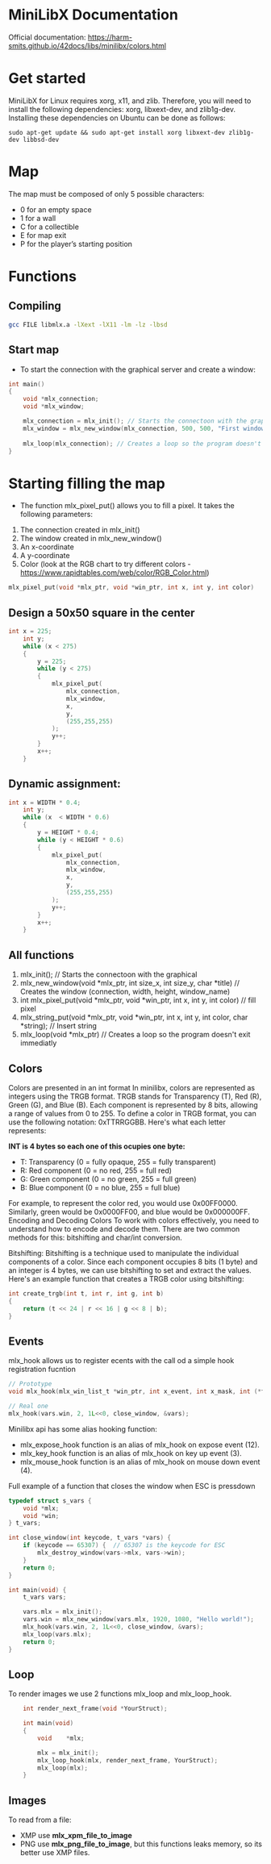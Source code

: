 # MiniLibX Documentation
Official documentation: https://harm-smits.github.io/42docs/libs/minilibx/colors.html

# Get started
MiniLibX for Linux requires xorg, x11, and zlib. Therefore, you will need to install the following dependencies: xorg, libxext-dev, and zlib1g-dev. Installing these dependencies on Ubuntu can be done as follows:
```
sudo apt-get update && sudo apt-get install xorg libxext-dev zlib1g-dev libbsd-dev
```

# Map
The map must be composed of only 5 possible characters: 
- 0 for an empty space
- 1 for a wall
- C for a collectible
- E for map exit 
- P for the player’s starting position

# Functions

## Compiling

```bash
gcc FILE libmlx.a -lXext -lX11 -lm -lz -lbsd
```

## Start map

- To start the connection with the graphical server and create a window:

```c
int main()
{
    void *mlx_connection;
    void *mlx_window;

    mlx_connection = mlx_init(); // Starts the connectoon with the graphical server, returns a pointer to the connection
    mlx_window = mlx_new_window(mlx_connection, 500, 500, "First window"); // Creates the window (connection, width, height, window_name) 
    
    mlx_loop(mlx_connection); // Creates a loop so the program doesn't exit immediatly
} 
```

# Starting filling the map

- The function mlx_pixel_put() allows you to fill a pixel. It takes the following parameters:

1. The connection created in mlx_init()
2. The window created in mlx_new_window()
3. An x-coordinate
4. A y-coordinate
5. Color (look at the RGB chart to try different colors - https://www.rapidtables.com/web/color/RGB_Color.html)

```c
mlx_pixel_put(void *mlx_ptr, void *win_ptr, int x, int y, int color)
```

## Design a 50x50 square in the center

```c
int x = 225;
    int y;
    while (x < 275)
    {
        y = 225;
        while (y < 275)
        {
            mlx_pixel_put(
                mlx_connection, 
                mlx_window, 
                x, 
                y, 
                (255,255,255)
            );
            y++;
        }
        x++;
    }
```

## Dynamic assignment:

```c
int x = WIDTH * 0.4;
    int y;
    while (x  < WIDTH * 0.6)
    {
        y = HEIGHT * 0.4;
        while (y < HEIGHT * 0.6)
        {
            mlx_pixel_put(
                mlx_connection, 
                mlx_window, 
                x, 
                y, 
                (255,255,255)
            );
            y++;
        }
        x++;
    }
```

## All functions

1. mlx_init(); // Starts the connectoon with the graphical 
2. mlx_new_window(void *mlx_ptr, int size_x, int size_y, char *title) // Creates the window (connection, width, height, window_name) 
3. int mlx_pixel_put(void *mlx_ptr, void *win_ptr, int x, int y, int color) // fill pixel
4. mlx_string_put(void *mlx_ptr, void *win_ptr, int x, int y, int color, char *string); // Insert string
5. mlx_loop(void *mlx_ptr) // Creates a loop so the program doesn't exit immediatly

## Colors

Colors are presented in an int format
In minilibx, colors are represented as integers using the TRGB format. TRGB stands for Transparency (T), Red (R), Green (G), and Blue (B). Each component is represented by 8 bits, allowing a range of values from 0 to 255.
To define a color in TRGB format, you can use the following notation: 0xTTRRGGBB. Here's what each letter represents:

**INT is 4 bytes so each one of this ocupies one byte:**

- T: Transparency (0 = fully opaque, 255 = fully transparent)
- R: Red component (0 = no red, 255 = full red)
- G: Green component (0 = no green, 255 = full green)
- B: Blue component (0 = no blue, 255 = full blue)

For example, to represent the color red, you would use 0x00FF0000. Similarly, green would be 0x0000FF00, and blue would be 0x000000FF.
Encoding and Decoding Colors
To work with colors effectively, you need to understand how to encode and decode them. There are two common methods for this: bitshifting and char/int conversion.

Bitshifting:
Bitshifting is a technique used to manipulate the individual components of a color. Since each component occupies 8 bits (1 byte) and an integer is 4 bytes, we can use bitshifting to set and extract the values.
Here's an example function that creates a TRGB color using bitshifting:

```c
int create_trgb(int t, int r, int g, int b)
{
    return (t << 24 | r << 16 | g << 8 | b);
}
```


## Events

mlx_hook allows us to register ecents with the call od a simple hook registration fucntion 

```c
// Prototype
void mlx_hook(mlx_win_list_t *win_ptr, int x_event, int x_mask, int (*f)(), void *param)

// Real one
mlx_hook(vars.win, 2, 1L<<0, close_window, &vars);
```

Minilibx api has some alias hooking function:

- mlx_expose_hook function is an alias of mlx_hook on expose event (12).
- mlx_key_hook function is an alias of mlx_hook on key up event (3).
- mlx_mouse_hook function is an alias of mlx_hook on mouse down event (4).

Full example of a function that closes the window when ESC is pressdown

```c
typedef struct s_vars {
    void *mlx;
    void *win;
} t_vars;

int close_window(int keycode, t_vars *vars) {
    if (keycode == 65307) {  // 65307 is the keycode for ESC
        mlx_destroy_window(vars->mlx, vars->win);
    }
    return 0;
}

int main(void) {
    t_vars vars;

    vars.mlx = mlx_init();
    vars.win = mlx_new_window(vars.mlx, 1920, 1080, "Hello world!");
    mlx_hook(vars.win, 2, 1L<<0, close_window, &vars);
    mlx_loop(vars.mlx);
    return 0;
}
```

## Loop

To render images we use 2 functions mlx_loop and mlx_loop_hook.

```c
    int render_next_frame(void *YourStruct);

    int main(void)
    {
        void    *mlx;

        mlx = mlx_init();
        mlx_loop_hook(mlx, render_next_frame, YourStruct);
        mlx_loop(mlx);
    }
```

## Images

To read from a file:
- XMP use **mlx_xpm_file_to_image**
- PNG use **mlx_png_file_to_image**, but this functions leaks memory, so its better use XMP files.